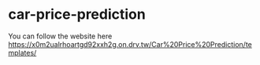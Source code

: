 # car-price-prediction
You can follow the website here
https://x0m2ualrhoartgd92xxh2g.on.drv.tw/Car%20Price%20Prediction/templates/
